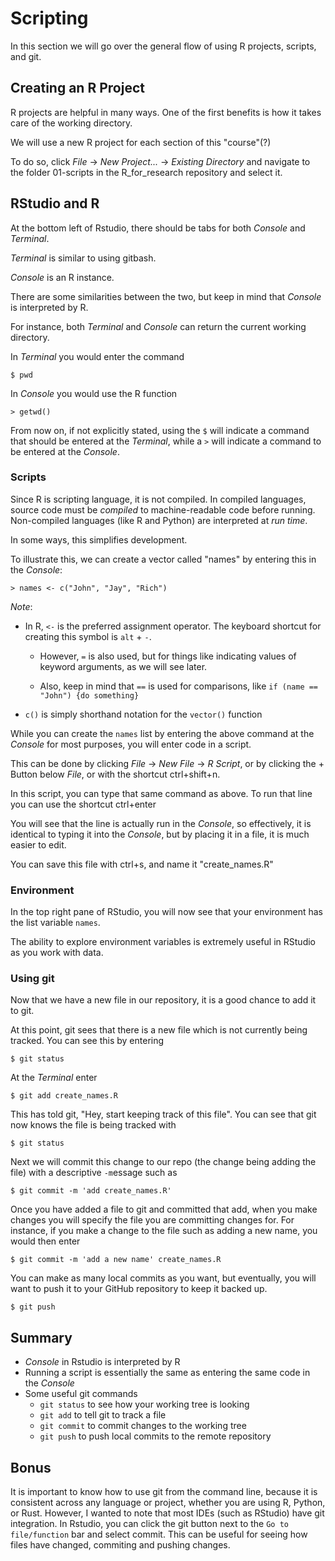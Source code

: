 # Scripting

In this section we will go over the general flow of using R projects, scripts, and git.

## Creating an R Project

R projects are helpful in many ways. One of the first benefits is how it takes care of the working directory.

We will use a new R project for each section of this "course"(?)

To do so, click *File* -> *New Project...* -> *Existing Directory* and navigate to the folder 01-scripts in the R_for_research repository and select it.

## RStudio and R

At the bottom left of Rstudio, there should be tabs for both _Console_ and _Terminal_.

_Terminal_ is similar to using gitbash.

_Console_ is an R instance.

There are some similarities between the two, but keep in mind that _Console_ is interpreted by R.

For instance, both _Terminal_ and _Console_ can return the current working directory.

In _Terminal_ you would enter the command

```
$ pwd
```

In _Console_ you would use the R function

```
> getwd()
```

From now on, if not explicitly stated, using the `$` will indicate a command that should be entered at the _Terminal_, while a `>` will indicate a command to be entered at the _Console_.

### Scripts

Since R is scripting language, it is not compiled. In compiled languages, source code must be *compiled* to machine-readable code before running. Non-compiled languages (like R and Python) are interpreted at *run time*.

In some ways, this simplifies development.

To illustrate this, we can create a vector called "names" by entering this in the _Console_:

```
> names <- c("John", "Jay", "Rich")
```

*Note*:

* In R, `<-` is the preferred assignment operator. The keyboard shortcut for creating this symbol is `alt` + `-`.

  * However, `=` is also used, but for things like indicating values of keyword arguments, as we will see later.

  * Also, keep in mind that `==` is used for comparisons, like `if (name == "John") {do something}`

* `c()` is simply shorthand notation for the `vector()` function


While you can create the `names` list by entering the above command at the _Console_ for most purposes, you will enter code in a script.

This can be done by clicking *File* -> *New File* -> *R Script*, or by clicking the + Button below *File*, or with the shortcut ctrl+shift+n.

In this script, you can type that same command as above. To run that line you can use the shortcut ctrl+enter

You will see that the line is actually run in the _Console_, so effectively, it is identical to typing it into the _Console_, but by placing it in a file, it is much easier to edit.

You can save this file with ctrl+s, and name it "create_names.R"


### Environment

In the top right pane of RStudio, you will now see that your environment has the list variable `names`.

The ability to explore environment variables is extremely useful in RStudio as you work with data.

### Using git

Now that we have a new file in our repository, it is a good chance to add it to git.

At this point, git sees that there is a new file which is not currently being tracked. You can see this by entering

```
$ git status
```

At the _Terminal_ enter

```
$ git add create_names.R
```

This has told git, "Hey, start keeping track of this file". You can see that git now knows the file is being tracked with

```
$ git status
```

Next we will commit this change to our repo (the change being adding the file) with a descriptive `-m`essage such as

```
$ git commit -m 'add create_names.R'
```

Once you have added a file to git and committed that add, when you make changes you will specify the file you are committing changes for. For instance, if you make a change to the file such as adding a new name, you would then enter

```
$ git commit -m 'add a new name' create_names.R
```

You can make as many local commits as you want, but eventually, you will want to push it to your GitHub repository to keep it backed up.

```
$ git push
```

## Summary

* _Console_ in Rstudio is interpreted by R
* Running a script is essentially the same as entering the same code in the _Console_
* Some useful git commands
  * `git status` to see how your working tree is looking
  * `git add` to tell git to track a file
  * `git commit` to commit changes to the working tree
  * `git push` to push local commits to the remote repository
  
## Bonus

It is important to know how to use git from the command line, because it is consistent across any language or project, whether you are using R, Python, or Rust. However, I wanted to note that most IDEs (such as RStudio) have git integration. In Rstudio, you can click the git button next to the `Go to file/function` bar and select commit. This can be useful for seeing how files have changed, commiting and pushing changes.

